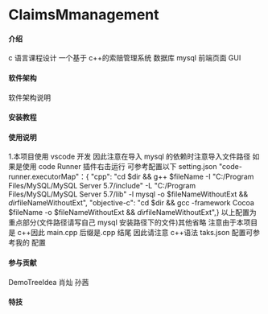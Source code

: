 # ClaimsMmanagement

#### 介绍

c 语言课程设计
一个基于 c++的索赔管理系统
数据库 mysql
前端页面 GUI

#### 软件架构

软件架构说明

#### 安装教程

#### 使用说明

1.本项目使用 vscode 开发
因此注意在导入 mysql 的依赖时注意导入文件路径
如果是使用 code Runner 插件右击运行
可参考配置以下 setting.json
"code-runner.executorMap"：{
"cpp": "cd $dir && g++ $fileName -I \"C:/Program Files/MySQL/MySQL Server 5.7/include\" -L \"C:/Program Files/MySQL/MySQL Server 5.7/lib\" -l mysql  -o  $fileNameWithoutExt && $dir$fileNameWithoutExt",
"objective-c": "cd $dir && gcc -framework Cocoa $fileName -o $fileNameWithoutExt && $dir$fileNameWithoutExt",}
以上配置为重点部分(文件路径请写自己 mysql 安装路径下的文件)其他省略
注意由于本项目是 c++因此 main.cpp 后缀是.cpp 结尾
因此请注意 c++语法
taks.json 配置可参考我的
配置

#### 参与贡献

DemoTreeIdea 肖灿 孙茜

#### 特技
